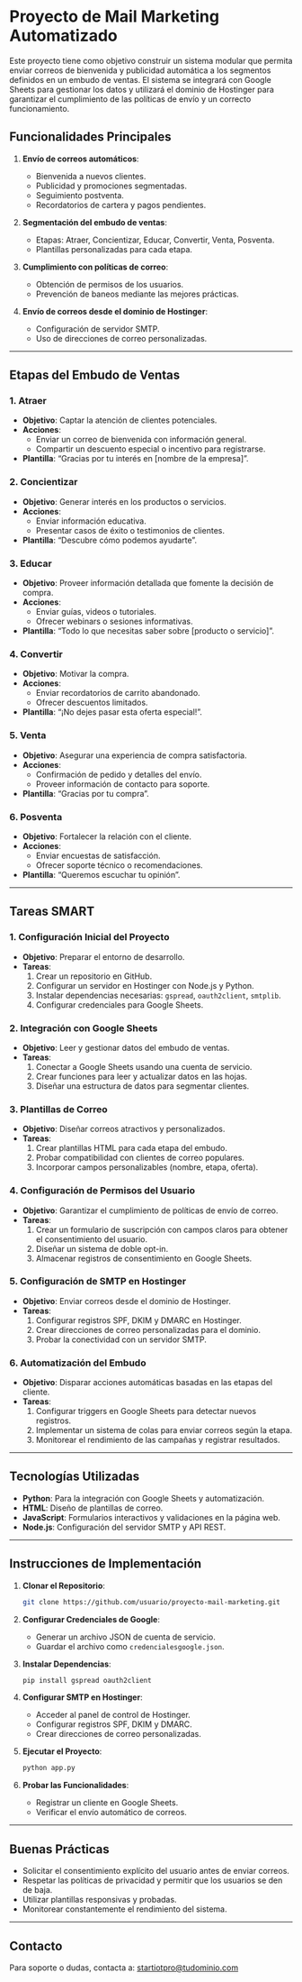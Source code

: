 # Proyecto de Mail Marketing Automatizado

Este proyecto tiene como objetivo construir un sistema modular que permita enviar correos de bienvenida y publicidad automática a los segmentos definidos en un embudo de ventas. El sistema se integrará con Google Sheets para gestionar los datos y utilizará el dominio de Hostinger para garantizar el cumplimiento de las políticas de envío y un correcto funcionamiento.

## Funcionalidades Principales
1. **Envío de correos automáticos**:
   - Bienvenida a nuevos clientes.
   - Publicidad y promociones segmentadas.
   - Seguimiento postventa.
   - Recordatorios de cartera y pagos pendientes.

2. **Segmentación del embudo de ventas**:
   - Etapas: Atraer, Concientizar, Educar, Convertir, Venta, Posventa.
   - Plantillas personalizadas para cada etapa.

3. **Cumplimiento con políticas de correo**:
   - Obtención de permisos de los usuarios.
   - Prevención de baneos mediante las mejores prácticas.

4. **Envío de correos desde el dominio de Hostinger**:
   - Configuración de servidor SMTP.
   - Uso de direcciones de correo personalizadas.

---

## Etapas del Embudo de Ventas
### 1. **Atraer**
   - **Objetivo**: Captar la atención de clientes potenciales.
   - **Acciones**:
     - Enviar un correo de bienvenida con información general.
     - Compartir un descuento especial o incentivo para registrarse.
   - **Plantilla**: “Gracias por tu interés en [nombre de la empresa]”.

### 2. **Concientizar**
   - **Objetivo**: Generar interés en los productos o servicios.
   - **Acciones**:
     - Enviar información educativa.
     - Presentar casos de éxito o testimonios de clientes.
   - **Plantilla**: “Descubre cómo podemos ayudarte”.

### 3. **Educar**
   - **Objetivo**: Proveer información detallada que fomente la decisión de compra.
   - **Acciones**:
     - Enviar guías, videos o tutoriales.
     - Ofrecer webinars o sesiones informativas.
   - **Plantilla**: “Todo lo que necesitas saber sobre [producto o servicio]”.

### 4. **Convertir**
   - **Objetivo**: Motivar la compra.
   - **Acciones**:
     - Enviar recordatorios de carrito abandonado.
     - Ofrecer descuentos limitados.
   - **Plantilla**: “¡No dejes pasar esta oferta especial!”.

### 5. **Venta**
   - **Objetivo**: Asegurar una experiencia de compra satisfactoria.
   - **Acciones**:
     - Confirmación de pedido y detalles del envío.
     - Proveer información de contacto para soporte.
   - **Plantilla**: “Gracias por tu compra”.

### 6. **Posventa**
   - **Objetivo**: Fortalecer la relación con el cliente.
   - **Acciones**:
     - Enviar encuestas de satisfacción.
     - Ofrecer soporte técnico o recomendaciones.
   - **Plantilla**: “Queremos escuchar tu opinión”.

---

## Tareas SMART
### **1. Configuración Inicial del Proyecto**
   - **Objetivo**: Preparar el entorno de desarrollo.
   - **Tareas**:
     1. Crear un repositorio en GitHub.
     2. Configurar un servidor en Hostinger con Node.js y Python.
     3. Instalar dependencias necesarias: `gspread`, `oauth2client`, `smtplib`.
     4. Configurar credenciales para Google Sheets.

### **2. Integración con Google Sheets**
   - **Objetivo**: Leer y gestionar datos del embudo de ventas.
   - **Tareas**:
     1. Conectar a Google Sheets usando una cuenta de servicio.
     2. Crear funciones para leer y actualizar datos en las hojas.
     3. Diseñar una estructura de datos para segmentar clientes.

### **3. Plantillas de Correo**
   - **Objetivo**: Diseñar correos atractivos y personalizados.
   - **Tareas**:
     1. Crear plantillas HTML para cada etapa del embudo.
     2. Probar compatibilidad con clientes de correo populares.
     3. Incorporar campos personalizables (nombre, etapa, oferta).

### **4. Configuración de Permisos del Usuario**
   - **Objetivo**: Garantizar el cumplimiento de políticas de envío de correo.
   - **Tareas**:
     1. Crear un formulario de suscripción con campos claros para obtener el consentimiento del usuario.
     2. Diseñar un sistema de doble opt-in.
     3. Almacenar registros de consentimiento en Google Sheets.

### **5. Configuración de SMTP en Hostinger**
   - **Objetivo**: Enviar correos desde el dominio de Hostinger.
   - **Tareas**:
     1. Configurar registros SPF, DKIM y DMARC en Hostinger.
     2. Crear direcciones de correo personalizadas para el dominio.
     3. Probar la conectividad con un servidor SMTP.

### **6. Automatización del Embudo**
   - **Objetivo**: Disparar acciones automáticas basadas en las etapas del cliente.
   - **Tareas**:
     1. Configurar triggers en Google Sheets para detectar nuevos registros.
     2. Implementar un sistema de colas para enviar correos según la etapa.
     3. Monitorear el rendimiento de las campañas y registrar resultados.

---

## Tecnologías Utilizadas
- **Python**: Para la integración con Google Sheets y automatización.
- **HTML**: Diseño de plantillas de correo.
- **JavaScript**: Formularios interactivos y validaciones en la página web.
- **Node.js**: Configuración del servidor SMTP y API REST.

---

## Instrucciones de Implementación
1. **Clonar el Repositorio**:
   ```bash
   git clone https://github.com/usuario/proyecto-mail-marketing.git
   ```

2. **Configurar Credenciales de Google**:
   - Generar un archivo JSON de cuenta de servicio.
   - Guardar el archivo como `credencialesgoogle.json`.

3. **Instalar Dependencias**:
   ```bash
   pip install gspread oauth2client
   ```

4. **Configurar SMTP en Hostinger**:
   - Acceder al panel de control de Hostinger.
   - Configurar registros SPF, DKIM y DMARC.
   - Crear direcciones de correo personalizadas.

5. **Ejecutar el Proyecto**:
   ```bash
   python app.py
   ```

6. **Probar las Funcionalidades**:
   - Registrar un cliente en Google Sheets.
   - Verificar el envío automático de correos.

---

## Buenas Prácticas
- Solicitar el consentimiento explícito del usuario antes de enviar correos.
- Respetar las políticas de privacidad y permitir que los usuarios se den de baja.
- Utilizar plantillas responsivas y probadas.
- Monitorear constantemente el rendimiento del sistema.

---

## Contacto
Para soporte o dudas, contacta a: [startiotpro@tudominio.com](mailto:startiotpro@tudominio.com)

